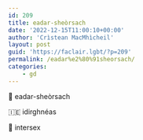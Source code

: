 ```yaml
---
id: 209
title: eadar-sheòrsach
date: '2022-12-15T11:00:10+00:00'
author: 'Crìstean MacMhìcheil'
layout: post
guid: 'https://faclair.lgbt/?p=209'
permalink: /eadar%e2%80%91sheorsach/
categories:
    - gd
---
```


&#x1f3f4;&#xe0067;&#xe0062;&#xe0073;&#xe0063;&#xe0074;&#xe007f; eadar-sheòrsach

&#x1f1ee;&#x1f1ea; idirghnéas

&#x1f3f4;&#xe0067;&#xe0062;&#xe0065;&#xe006e;&#xe0067;&#xe007f; intersex

